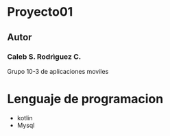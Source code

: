 # Proyecto01
## Autor
### Caleb S. Rodrìguez C.

Grupo 10-3 de aplicaciones moviles

# Lenguaje de programacion 
- kotlin
- Mysql